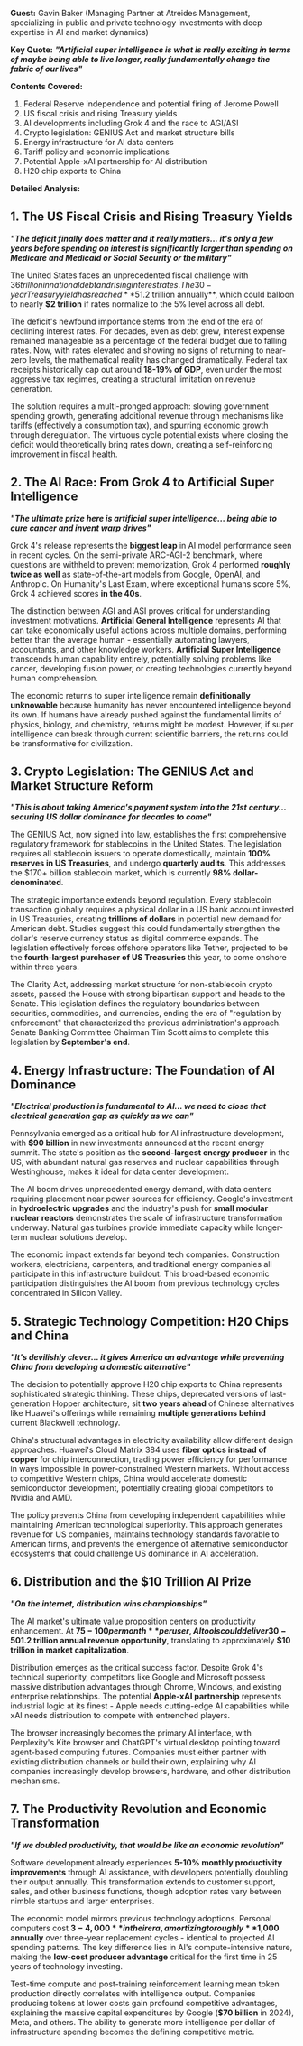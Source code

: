 **Guest:** Gavin Baker (Managing Partner at Atreides Management, specializing in public and private technology investments with deep expertise in AI and market dynamics)

**Key Quote:**
***"Artificial super intelligence is what is really exciting in terms of maybe being able to live longer, really fundamentally change the fabric of our lives"***

**Contents Covered:**
1. Federal Reserve independence and potential firing of Jerome Powell
2. US fiscal crisis and rising Treasury yields 
3. AI developments including Grok 4 and the race to AGI/ASI
4. Crypto legislation: GENIUS Act and market structure bills
5. Energy infrastructure for AI data centers
6. Tariff policy and economic implications
7. Potential Apple-xAI partnership for AI distribution
8. H20 chip exports to China

**Detailed Analysis:**

## 1. The US Fiscal Crisis and Rising Treasury Yields

***"The deficit finally does matter and it really matters... it's only a few years before spending on interest is significantly larger than spending on Medicare and Medicaid or Social Security or the military"***

The United States faces an unprecedented fiscal challenge with $36 trillion in national debt and rising interest rates. The 30-year Treasury yield has reached **5%**, the highest level since 2007, while the average interest rate on existing debt stands at 3.3%. This creates a run rate interest expense of **$1.2 trillion annually**, which could balloon to nearly **$2 trillion** if rates normalize to the 5% level across all debt.

The deficit's newfound importance stems from the end of the era of declining interest rates. For decades, even as debt grew, interest expense remained manageable as a percentage of the federal budget due to falling rates. Now, with rates elevated and showing no signs of returning to near-zero levels, the mathematical reality has changed dramatically. Federal tax receipts historically cap out around **18-19% of GDP**, even under the most aggressive tax regimes, creating a structural limitation on revenue generation.

The solution requires a multi-pronged approach: slowing government spending growth, generating additional revenue through mechanisms like tariffs (effectively a consumption tax), and spurring economic growth through deregulation. The virtuous cycle potential exists where closing the deficit would theoretically bring rates down, creating a self-reinforcing improvement in fiscal health.

## 2. The AI Race: From Grok 4 to Artificial Super Intelligence

***"The ultimate prize here is artificial super intelligence... being able to cure cancer and invent warp drives"***

Grok 4's release represents the **biggest leap** in AI model performance seen in recent cycles. On the semi-private ARC-AGI-2 benchmark, where questions are withheld to prevent memorization, Grok 4 performed **roughly twice as well** as state-of-the-art models from Google, OpenAI, and Anthropic. On Humanity's Last Exam, where exceptional humans score 5%, Grok 4 achieved scores **in the 40s**.

The distinction between AGI and ASI proves critical for understanding investment motivations. **Artificial General Intelligence** represents AI that can take economically useful actions across multiple domains, performing better than the average human - essentially automating lawyers, accountants, and other knowledge workers. **Artificial Super Intelligence** transcends human capability entirely, potentially solving problems like cancer, developing fusion power, or creating technologies currently beyond human comprehension.

The economic returns to super intelligence remain **definitionally unknowable** because humanity has never encountered intelligence beyond its own. If humans have already pushed against the fundamental limits of physics, biology, and chemistry, returns might be modest. However, if super intelligence can break through current scientific barriers, the returns could be transformative for civilization.

## 3. Crypto Legislation: The GENIUS Act and Market Structure Reform

***"This is about taking America's payment system into the 21st century... securing US dollar dominance for decades to come"***

The GENIUS Act, now signed into law, establishes the first comprehensive regulatory framework for stablecoins in the United States. The legislation requires all stablecoin issuers to operate domestically, maintain **100% reserves in US Treasuries**, and undergo **quarterly audits**. This addresses the $170+ billion stablecoin market, which is currently **98% dollar-denominated**.

The strategic importance extends beyond regulation. Every stablecoin transaction globally requires a physical dollar in a US bank account invested in US Treasuries, creating **trillions of dollars** in potential new demand for American debt. Studies suggest this could fundamentally strengthen the dollar's reserve currency status as digital commerce expands. The legislation effectively forces offshore operators like Tether, projected to be the **fourth-largest purchaser of US Treasuries** this year, to come onshore within three years.

The Clarity Act, addressing market structure for non-stablecoin crypto assets, passed the House with strong bipartisan support and heads to the Senate. This legislation defines the regulatory boundaries between securities, commodities, and currencies, ending the era of "regulation by enforcement" that characterized the previous administration's approach. Senate Banking Committee Chairman Tim Scott aims to complete this legislation by **September's end**.

## 4. Energy Infrastructure: The Foundation of AI Dominance

***"Electrical production is fundamental to AI... we need to close that electrical generation gap as quickly as we can"***

Pennsylvania emerged as a critical hub for AI infrastructure development, with **$90 billion** in new investments announced at the recent energy summit. The state's position as the **second-largest energy producer** in the US, with abundant natural gas reserves and nuclear capabilities through Westinghouse, makes it ideal for data center development.

The AI boom drives unprecedented energy demand, with data centers requiring placement near power sources for efficiency. Google's investment in **hydroelectric upgrades** and the industry's push for **small modular nuclear reactors** demonstrates the scale of infrastructure transformation underway. Natural gas turbines provide immediate capacity while longer-term nuclear solutions develop.

The economic impact extends far beyond tech companies. Construction workers, electricians, carpenters, and traditional energy companies all participate in this infrastructure buildout. This broad-based economic participation distinguishes the AI boom from previous technology cycles concentrated in Silicon Valley.

## 5. Strategic Technology Competition: H20 Chips and China

***"It's devilishly clever... it gives America an advantage while preventing China from developing a domestic alternative"***

The decision to potentially approve H20 chip exports to China represents sophisticated strategic thinking. These chips, deprecated versions of last-generation Hopper architecture, sit **two years ahead** of Chinese alternatives like Huawei's offerings while remaining **multiple generations behind** current Blackwell technology.

China's structural advantages in electricity availability allow different design approaches. Huawei's Cloud Matrix 384 uses **fiber optics instead of copper** for chip interconnection, trading power efficiency for performance in ways impossible in power-constrained Western markets. Without access to competitive Western chips, China would accelerate domestic semiconductor development, potentially creating global competitors to Nvidia and AMD.

The policy prevents China from developing independent capabilities while maintaining American technological superiority. This approach generates revenue for US companies, maintains technology standards favorable to American firms, and prevents the emergence of alternative semiconductor ecosystems that could challenge US dominance in AI acceleration.

## 6. Distribution and the $10 Trillion AI Prize

***"On the internet, distribution wins championships"***

The AI market's ultimate value proposition centers on productivity enhancement. At **$75-100 per month** per user, AI tools could deliver 30-50% efficiency gains annually for knowledge workers. With **one billion potential users** in the developed world, this creates a **$1.2 trillion annual revenue opportunity**, translating to approximately **$10 trillion in market capitalization**.

Distribution emerges as the critical success factor. Despite Grok 4's technical superiority, competitors like Google and Microsoft possess massive distribution advantages through Chrome, Windows, and existing enterprise relationships. The potential **Apple-xAI partnership** represents industrial logic at its finest - Apple needs cutting-edge AI capabilities while xAI needs distribution to compete with entrenched players.

The browser increasingly becomes the primary AI interface, with Perplexity's Kite browser and ChatGPT's virtual desktop pointing toward agent-based computing futures. Companies must either partner with existing distribution channels or build their own, explaining why AI companies increasingly develop browsers, hardware, and other distribution mechanisms.

## 7. The Productivity Revolution and Economic Transformation

***"If we doubled productivity, that would be like an economic revolution"***

Software development already experiences **5-10% monthly productivity improvements** through AI assistance, with developers potentially doubling their output annually. This transformation extends to customer support, sales, and other business functions, though adoption rates vary between nimble startups and larger enterprises.

The economic model mirrors previous technology adoptions. Personal computers cost **$3-4,000** in their era, amortizing to roughly **$1,000 annually** over three-year replacement cycles - identical to projected AI spending patterns. The key difference lies in AI's compute-intensive nature, making the **low-cost producer advantage** critical for the first time in 25 years of technology investing.

Test-time compute and post-training reinforcement learning mean token production directly correlates with intelligence output. Companies producing tokens at lower costs gain profound competitive advantages, explaining the massive capital expenditures by Google (**$70 billion** in 2024), Meta, and others. The ability to generate more intelligence per dollar of infrastructure spending becomes the defining competitive metric.